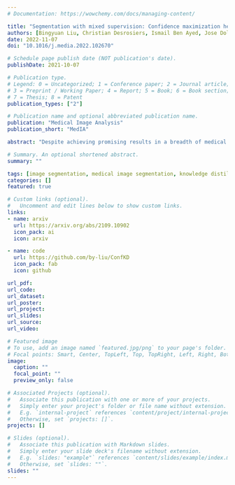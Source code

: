```yaml
---
# Documentation: https://wowchemy.com/docs/managing-content/

title: "Segmentation with mixed supervision: Confidence maximization helps knowledge distillation"
authors: [Bingyuan Liu, Christian Desrosiers, Ismail Ben Ayed, Jose Dolz]
date: 2022-11-07
doi: "10.1016/j.media.2022.102670"

# Schedule page publish date (NOT publication's date).
publishDate: 2021-10-07

# Publication type.
# Legend: 0 = Uncategorized; 1 = Conference paper; 2 = Journal article;
# 3 = Preprint / Working Paper; 4 = Report; 5 = Book; 6 = Book section;
# 7 = Thesis; 8 = Patent
publication_types: ["2"]

# Publication name and optional abbreviated publication name.
publication: "Medical Image Analysis"
publication_short: "MedIA"

abstract: "Despite achieving promising results in a breadth of medical image segmentation tasks, deep neural networks require large training datasets with pixel-wise annotations. Obtaining these curated datasets is a cumbersome process which limits the applicability in scenarios. Mixed supervision is an appealing alternative for mitigating this obstacle. In this work, we propose a dual-branch architecture, where the upper branch (teacher) receives strong annotations, while the bottom one (student) is driven by limited supervision and guided by the upper branch. Combined with a standard cross-entropy loss over the labeled pixels, our novel formulation integrates two important terms: (i) a Shannon entropy loss defined over the less-supervised images, which encourages confident student predictions in the bottom branch; and (ii) a KL divergence term, which transfers the knowledge (i.e., predictions) of the strongly supervised branch to the less-supervised branch and guides the entropy (student-confidence) term to avoid trivial solutions. We show that the synergy between the entropy and KL divergence yields substantial improvements in performance. We also discuss an interesting link between Shannon-entropy minimization and standard pseudo-mask generation, and argue that the former should be preferred over the latter for leveraging information from unlabeled pixels. We evaluate the effectiveness of the proposed formulation through a series of quantitative and qualitative experiments using two publicly available datasets. Results demonstrate that our method significantly outperforms other strategies for semantic segmentation within a mixed-supervision framework, as well as recent semi-supervised approaches. Our code is publicly available: https://github.com/by-liu/ConfKD."

# Summary. An optional shortened abstract.
summary: ""

tags: [image segmentation, medical image segmentation, knowledge distillation]
categories: []
featured: true

# Custom links (optional).
#   Uncomment and edit lines below to show custom links.
links:
- name: arxiv
  url: https://arxiv.org/abs/2109.10902
  icon_pack: ai
  icon: arxiv

- name: code
  url: https://github.com/by-liu/ConfKD
  icon_pack: fab
  icon: github

url_pdf:
url_code:
url_dataset:
url_poster:
url_project:
url_slides:
url_source:
url_video:

# Featured image
# To use, add an image named `featured.jpg/png` to your page's folder. 
# Focal points: Smart, Center, TopLeft, Top, TopRight, Left, Right, BottomLeft, Bottom, BottomRight.
image:
  caption: ""
  focal_point: ""
  preview_only: false

# Associated Projects (optional).
#   Associate this publication with one or more of your projects.
#   Simply enter your project's folder or file name without extension.
#   E.g. `internal-project` references `content/project/internal-project/index.md`.
#   Otherwise, set `projects: []`.
projects: []

# Slides (optional).
#   Associate this publication with Markdown slides.
#   Simply enter your slide deck's filename without extension.
#   E.g. `slides: "example"` references `content/slides/example/index.md`.
#   Otherwise, set `slides: ""`.
slides: ""
---
```


